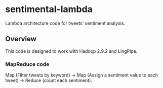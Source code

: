 # sentimental-lambda
Lambda architecture code for tweets' sentiment analysis.

## Overview

This code is designed to work with Hadoop 2.9.2 and LingPipe.

### MapReduce code

Map (Filter tweets by keyword) -> Map (Assign a sentiment value to each tweet) -> Reduce (count each sentiment).
